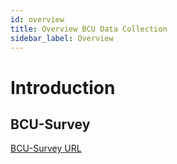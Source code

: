 ```yaml
---
id: overview
title: Overview BCU Data Collection
sidebar_label: Overview
---
```


# Introduction

## BCU-Survey

[BCU-Survey URL](https://bcu-survey.growmycompany.co.uk)
